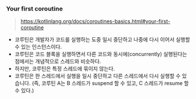 ### Your first coroutine
> https://kotlinlang.org/docs/coroutines-basics.html#your-first-coroutine

* 코루틴은 개발자가 코드를 실행하는 도중 일시 중단하고 나중에 다시 이어서 실행할 수 있는 인스턴스이다.
* 코루틴은 코드 블록을 실행하면서 다른 코드와 동시에(concurrently) 실행된다는 점에서는 개념적으로 스레드와 비슷하다.
* 하지만, 코루틴은 특정 스레드에 묶이지 않는다.
* 코루틴은 한 스레드에서 실행을 일시 중단하고 다른 스레드에서 다시 실행할 수 있습니다. (즉, 코루틴 A는 B 스레드가 suspend 할 수 있고, C 스레드가 resume 할 수 있다.)

